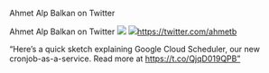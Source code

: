 Ahmet Alp Balkan on Twitter

Ahmet Alp Balkan on Twitter
![](../_resources/cbffb844a63c19fc906740ee28ae0b62.png)
![](../_resources/8940b31cce874aad9652fd43eb4ea90b.png)https://twitter.com/ahmetb

“Here’s a quick sketch explaining Google Cloud Scheduler, our new cronjob-as-a-service. Read more at https://t.co/QjqD019QPB”
